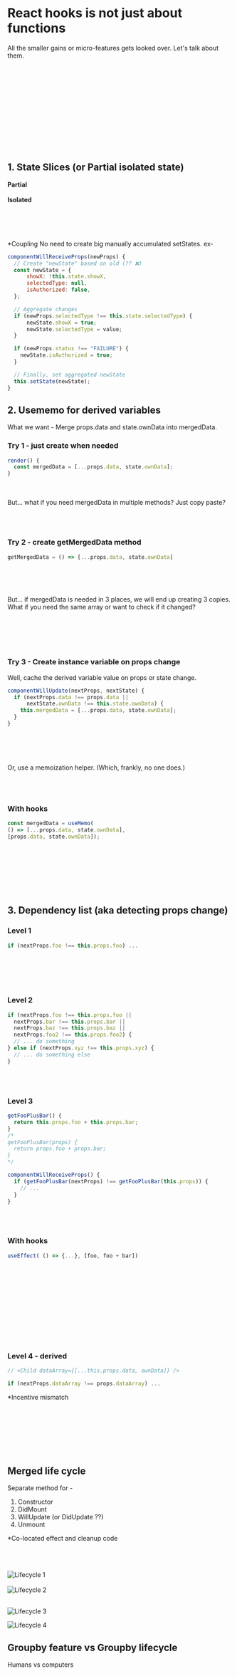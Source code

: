 # React hooks is not just about functions

<!--
Whenever I hear someone (new) talk about hooks, it's all about - oh, functions are the future - that's why react moved to function components. And maybe a little bit about composition instead of inheritance, wrapper hell and reusing logic.
-->

All the smaller gains or micro-features gets looked over. Let's talk about them.

<br/><br/><br/><br/><br/><br/><br/><br/><br/><br/><br/>

## 1. State Slices (or Partial isolated state)

**Partial**
<br/><br/>
**Isolated**
<br/><br/><br/><br/><br/>

<!--
**Partial** - Instead of one big object, we can create state slices - and update them separately. Initialize it, update it without thinking about other slices.

**Isolated** - WIth reusable logic, you need to make sure that two slice namespaces never collide. Else using hooks will be very hard, because you need to know its internal details.

Good for hooks. But also good for groupby feature within a component - each feature can manage their own state without worrying.
-->

*Coupling
No need to create big manually accumulated setStates. ex- 
```jsx
componentWillReceiveProps(newProps) {
  // Create "newState" based on old (?? ❌)
  const newState = {
      showX: !this.state.showX,
      selectedType: null,
      isAuthorized: false,
  };

  // Aggregate changes
  if (newProps.selectedType !== this.state.selectedType) {
      newState.showX = true;
      newState.selectedType = value;
  }

  if (newProps.status !== "FAILURE") {
    newState.isAuthorized = true;
  }

  // Finally, set aggregated newState
  this.setState(newState);
}
```

## 2. Usememo for derived variables

What we want - Merge props.data and state.ownData into mergedData.

### Try 1 - just create when needed
```js
render() {
  const mergedData = [...props.data, state.ownData];
}
```

<br/><br/>
But... what if you need mergedData in multiple methods? Just copy paste?

<br/><br/>

### Try 2 - create getMergedData method

```js
getMergedData = () => [...props.data, state.ownData]
```

<br/><br/><br/>

But... if mergedData is needed in 3 places, we will end up creating 3 copies. 
What if you need the same array or want to check if it changed?

<br/><br/><br/><br/>

### Try 3 - Create instance variable on props change
Well, cache the derived variable value on props or state change.

```js
componentWillUpdate(nextProps, nextState) {
  if (nextProps.data !== props.data || 
      nextState.ownData !== this.state.ownData) {
    this.mergedData = [...props.data, state.ownData];
  }
}
```

<br/><br/><br/><br/>
Or, use a memoization helper. (Which, frankly, no one does.) <!-- Also cleanup on unmount. -->
<br/><br/><br/><br/>

### With hooks
```js
const mergedData = useMemo(
() => [...props.data, state.ownData],
[props.data, state.ownData]);
```
<br/><br/><br/><br/><br/><br/>

## 3. Dependency list (aka detecting props change)

### Level 1
```js
if (nextProps.foo !== this.props.foo) ...
```
<br/><br/><br/><br/>

### Level 2
```js
if (nextProps.foo !== this.props.foo ||
  nextProps.bar !== this.props.bar ||
  nextProps.baz !== this.props.baz ||
  nextProps.foo2 !== this.props.foo2) {
  // ... do something
} else if (nextProps.xyz !== this.props.xyz) {
  // ... do something else
}
```
<br/><br/>

### Level 3
```js
getFooPlusBar() {
  return this.props.foo + this.props.bar;
}
/*
getFooPlusBar(props) {
  return props.foo + props.bar;
}
*/

componentWillReceiveProps() {
  if (getFooPlusBar(nextProps) !== getFooPlusBar(this.props)) {
    // ...
  }
}
```
<br/><br/>

### With hooks
```js
useEffect( () => {...}, [foo, foo + bar])
```
<br/><br/><br/><br/><br/><br/><br/><br/><br/><br/>

### Level 4 - derived
```js
// <Child dataArray={[...this.props.data, ownData]} />

if (nextProps.dataArray !== props.dataArray) ...
```

*Incentive mismatch

<br/><br/><br/><br/><br/><br/>

## Merged life cycle

Separate method for -
1. Constructor
2. DidMount
3. WillUpdate (or DidUpdate ??)
4. Unmount

*Co-located effect and cleanup code
<br/><br/><br/><br/>

![Lifecycle 1](https://i.imgur.com/QWyCdnK.jpg)
<br/><br/>
![Lifecycle 2](https://i.imgur.com/i3kTU3u.jpg)
<br/><br/>

![Lifecycle 3](https://i.imgur.com/ETVR80u.jpg)

![Lifecycle 4](https://i.imgur.com/sf1GaII.jpg)

## Groupby feature vs Groupby lifecycle

Humans vs computers
<br/><br/><br/><br/><br/><br/><br/><br/><br/><br/>

## ❌ Organising function components

```js
function ListContainer(props) {
  // 1. Initialize
 
  // Extract props --------
  const {x, y, z} = props;

  // Process props --------

  // Init hooks --------
  const [lastPageToken, setLastPageToken] = useState(
    undefined
  );
  const [listData, setListData] = useState([]);
  
  // Init custom hooks ------
  const {
    isIntersecting: loadMoreData,
    markerRef: bottomMarkerRef
  } = useBottomMarker();

  // ------------
  // 2. Updates
  useEffect(() => {
  // Fetch and store data
  fetch(fetchUrl)
    .then(res => res.json() as Promise<IAPIResponse>)
    .then(responseObj => {
      setListData(oldMessages => [...oldMessages, ...responseObj.messages]);
    });
  }, [loadMoreData]);

  // ------------
  // 3. Render
  renderHeader = () => ();
  renderBody = () => ();
  
  const renderData = [];
  
  return (
    <div role="main">
      {renderHeader()}
      {renderBody()}
    </div>
  );
}
```
<br/>

##  That's all!

https://linkedin.com/in/bendtherules - Small posts

https://bendtherul.es - Youtube, newsletter



<!--stackedit_data:
eyJoaXN0b3J5IjpbMTUzMzk1OTcwMSwtMjc4NzY1NzIsMTE2Mz
IzMjA4NSwxNDY1Mzk1MDMzLC0xODA4MzIxNTMwLC0yMDk2ODI5
OTgyLDIxMTk1ODE5NjgsMTQ1MDA5NzQyMywtNzg5Mzg4MDY2LC
0xOTc4MzQwOTI2LC0xNjMxOTk0NjQ1LDEzMjQ0NjE4NjEsLTMy
NTY2MTY0LC0xODUwMDE1ODgzLC05MjUzNTM1MzcsLTQ5NDEwOT
MxOCwtMTUxMjQ5MjQ2MywtMTQ4MDgzNTQzNCwxOTkxNjQ1OTA4
LDEyMDA0OTk4ODVdfQ==
-->
